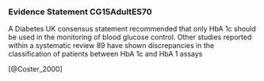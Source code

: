 ### Evidence Statement CG15AdultES70
A Diabetes UK consensus statement recommended that only HbA 1c should be used in the monitoring of blood glucose control. Other studies reported within a systematic review 89 have shown discrepancies in the classification of patients between HbA 1c and HbA 1 assays



[@Coster_2000]
